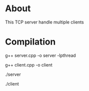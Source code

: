 # About
This TCP server handle multiple clients

# Compilation
g++ server.cpp -o server -lpthread

g++ client.cpp -o client

./server

./client
